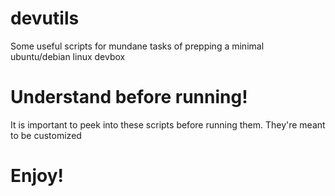 # devutils
Some useful scripts for mundane tasks of prepping a minimal ubuntu/debian linux devbox

# Understand before running!
It is important to peek into these scripts before running them. They're meant to be customized

# Enjoy!
